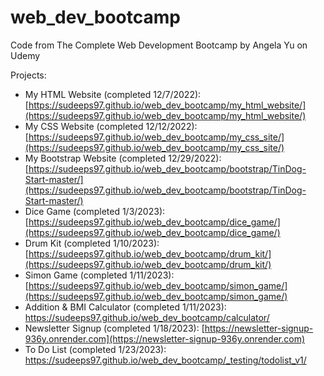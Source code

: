 # web_dev_bootcamp
Code from The Complete Web Development Bootcamp by Angela Yu on Udemy

Projects:
- My HTML Website (completed 12/7/2022): [https://sudeeps97.github.io/web_dev_bootcamp/my_html_website/](https://sudeeps97.github.io/web_dev_bootcamp/my_html_website/)
- My CSS Website (completed 12/12/2022): [https://sudeeps97.github.io/web_dev_bootcamp/my_css_site/](https://sudeeps97.github.io/web_dev_bootcamp/my_css_site/)
- My Bootstrap Website (completed 12/29/2022): [https://sudeeps97.github.io/web_dev_bootcamp/bootstrap/TinDog-Start-master/](https://sudeeps97.github.io/web_dev_bootcamp/bootstrap/TinDog-Start-master/)
- Dice Game (completed 1/3/2023): [https://sudeeps97.github.io/web_dev_bootcamp/dice_game/](https://sudeeps97.github.io/web_dev_bootcamp/dice_game/)
- Drum Kit (completed 1/10/2023): [https://sudeeps97.github.io/web_dev_bootcamp/drum_kit/](https://sudeeps97.github.io/web_dev_bootcamp/drum_kit/)
- Simon Game (completed 1/11/2023): [https://sudeeps97.github.io/web_dev_bootcamp/simon_game/](https://sudeeps97.github.io/web_dev_bootcamp/simon_game/)
- Addition & BMI Calculator (completed 1/11/2023): https://sudeeps97.github.io/web_dev_bootcamp/calculator/
- Newsletter Signup (completed 1/18/2023): [https://newsletter-signup-936y.onrender.com](https://newsletter-signup-936y.onrender.com)
- To Do List (completed 1/23/2023): https://sudeeps97.github.io/web_dev_bootcamp/_testing/todolist_v1/
